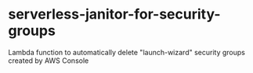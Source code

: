 # serverless-janitor-for-security-groups
Lambda function to automatically delete "launch-wizard" security groups created by AWS Console
